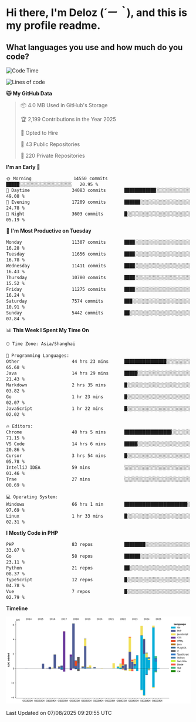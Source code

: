 # **Hi there, I'm Deloz (*´ー｀*), and this is my profile readme.**

## **What languages you use and how much do you code?**

<!--START_SECTION:waka-->
![Code Time](http://img.shields.io/badge/Code%20Time-7%2C077%20hrs%2050%20mins-blue)

![Lines of code](https://img.shields.io/badge/From%20Hello%20World%20I%27ve%20Written-57.6%20million%20lines%20of%20code-blue)

**🐱 My GitHub Data** 

> 📦 4.0 MB Used in GitHub's Storage 
 > 
> 🏆 2,199 Contributions in the Year 2025
 > 
> 💼 Opted to Hire
 > 
> 📜 43 Public Repositories 
 > 
> 🔑 220 Private Repositories 
 > 
**I'm an Early 🐤** 

```text
🌞 Morning                14550 commits       █████░░░░░░░░░░░░░░░░░░░░   20.95 % 
🌆 Daytime                34083 commits       ████████████░░░░░░░░░░░░░   49.08 % 
🌃 Evening                17209 commits       ██████░░░░░░░░░░░░░░░░░░░   24.78 % 
🌙 Night                  3603 commits        █░░░░░░░░░░░░░░░░░░░░░░░░   05.19 % 
```
📅 **I'm Most Productive on Tuesday** 

```text
Monday                   11307 commits       ████░░░░░░░░░░░░░░░░░░░░░   16.28 % 
Tuesday                  11656 commits       ████░░░░░░░░░░░░░░░░░░░░░   16.78 % 
Wednesday                11411 commits       ████░░░░░░░░░░░░░░░░░░░░░   16.43 % 
Thursday                 10780 commits       ████░░░░░░░░░░░░░░░░░░░░░   15.52 % 
Friday                   11275 commits       ████░░░░░░░░░░░░░░░░░░░░░   16.24 % 
Saturday                 7574 commits        ███░░░░░░░░░░░░░░░░░░░░░░   10.91 % 
Sunday                   5442 commits        ██░░░░░░░░░░░░░░░░░░░░░░░   07.84 % 
```


📊 **This Week I Spent My Time On** 

```text
🕑︎ Time Zone: Asia/Shanghai

💬 Programming Languages: 
Other                    44 hrs 23 mins      ████████████████░░░░░░░░░   65.68 % 
Java                     14 hrs 29 mins      █████░░░░░░░░░░░░░░░░░░░░   21.43 % 
Markdown                 2 hrs 35 mins       █░░░░░░░░░░░░░░░░░░░░░░░░   03.82 % 
Go                       1 hr 23 mins        █░░░░░░░░░░░░░░░░░░░░░░░░   02.07 % 
JavaScript               1 hr 22 mins        █░░░░░░░░░░░░░░░░░░░░░░░░   02.02 % 

🔥 Editors: 
Chrome                   48 hrs 5 mins       ██████████████████░░░░░░░   71.15 % 
VS Code                  14 hrs 6 mins       █████░░░░░░░░░░░░░░░░░░░░   20.86 % 
Cursor                   3 hrs 54 mins       █░░░░░░░░░░░░░░░░░░░░░░░░   05.78 % 
IntelliJ IDEA            59 mins             ░░░░░░░░░░░░░░░░░░░░░░░░░   01.46 % 
Trae                     27 mins             ░░░░░░░░░░░░░░░░░░░░░░░░░   00.69 % 

💻 Operating System: 
Windows                  66 hrs 1 min        ████████████████████████░   97.69 % 
Linux                    1 hr 33 mins        █░░░░░░░░░░░░░░░░░░░░░░░░   02.31 % 
```

**I Mostly Code in PHP** 

```text
PHP                      83 repos            ████████░░░░░░░░░░░░░░░░░   33.07 % 
Go                       58 repos            ██████░░░░░░░░░░░░░░░░░░░   23.11 % 
Python                   21 repos            ██░░░░░░░░░░░░░░░░░░░░░░░   08.37 % 
TypeScript               12 repos            █░░░░░░░░░░░░░░░░░░░░░░░░   04.78 % 
Vue                      7 repos             █░░░░░░░░░░░░░░░░░░░░░░░░   02.79 % 
```



**Timeline**

![Lines of Code chart](https://raw.githubusercontent.com/deloz/deloz/main/assets/bar_graph.png)


 Last Updated on 07/08/2025 09:20:55 UTC
<!--END_SECTION:waka-->
